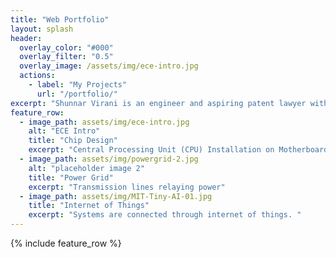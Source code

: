 ```yaml
---
title: "Web Portfolio"
layout: splash
header:
  overlay_color: "#000"
  overlay_filter: "0.5"
  overlay_image: /assets/img/ece-intro.jpg
  actions:
    - label: "My Projects"
      url: "/portfolio/"
excerpt: "Shunnar Virani is an engineer and aspiring patent lawyer with a specialized focus in electrical and computer engineering, particularly in power electronics and semiconductors. He combines technical expertise with a keen interest in intellectual property, aiming to bridge the gap between innovation and legal protection."
feature_row:
  - image_path: assets/img/ece-intro.jpg
    alt: "ECE Intro"
    title: "Chip Design"
    excerpt: "Central Processing Unit (CPU) Installation on Motherboard"
  - image_path: assets/img/powergrid-2.jpg
    alt: "placeholder image 2"
    title: "Power Grid"
    excerpt: "Transmission lines relaying power"
  - image_path: assets/img/MIT-Tiny-AI-01.jpg
    title: "Internet of Things"
    excerpt: "Systems are connected through internet of things. "
---
```


{% include feature_row %}

